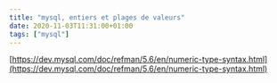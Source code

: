 ```yaml
---
title: "mysql, entiers et plages de valeurs"
date: 2020-11-03T11:31:00+01:00
tags: ["mysql"]
---
```

[https://dev.mysql.com/doc/refman/5.6/en/numeric-type-syntax.html](https://dev.mysql.com/doc/refman/5.6/en/numeric-type-syntax.html)
